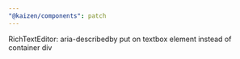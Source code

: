 ```yaml
---
"@kaizen/components": patch
---
```


RichTextEditor: aria-describedby put on textbox element instead of container div
